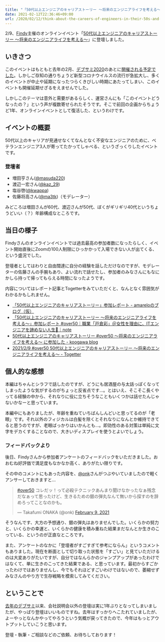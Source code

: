 ```yaml
---
title: "「50代以上エンジニアのキャリアストーリー 〜将来のエンジニアライフを考える〜」に登壇した #over50"
date: 2021-02-12T22:36:46+09:00
url: /2020/02/12/think-about-the-careers-of-engineers-in-their-50s-and-above
---
```


2/9、[Findy](https://findy-code.io/)主催のオンラインイベント「[50代以上エンジニアのキャリアストーリー 〜将来のエンジニアライフを考える〜](https://findy.connpass.com/event/201915/)」に登壇しました。

## いきさつ

このイベントはもともと去年の2月、[デブサミ2020](https://event.shoeisha.jp/devsumi/20200213)のあとに[開催される予定でした](https://findy.connpass.com/event/164206/)。しかしご存知の通りちょうど新型コロナウイルスの流行が急拡大し、多くのイベントが中止や延期になったつらくきびしい時期にあたってしまい、このイベントも開催延期せざるをえませんでした。

しかしこのテーマは意外と需要があるらしく、運営さんにも「このイベントどうなったの？」という声が複数寄せられたそうです。そこで前回の企画からちょうど1年、オンラインイベントとして復活した、というわけです。

## イベントの概要

50代以上のキャリアが見通せなくてなんとなく不安なエンジニアのために、ベテランエンジニア3人が寄ってたかってしゃべる、というざっくりしたイベントです。

### 登壇者

- 増田亨さん([@masuda220](https://twitter.com/masuda220))
- 渡辺一宏さん([@kaz_29](https://twitter.com/kaz_29))
- 塩谷啓([@kwappa](https://twitter.com/kwappa))
- 佐藤将高さん([@ma3tk](https://twitter.com/ma3tk))（モデレーター）

みどころは増田さんが60代、渡辺さんが50代、ぼくがギリギリ40代というちょうどいい（？）年齢構成なところです。

## 当日の様子

Findyさんのオンラインイベントでは過去最高の参加者数になったらしく、イベント開始直後にZoomの100人制限にひっかかって入場できない人が出てくる、という盛況でした。

登壇者としてはわりと自由闊達に自分の経験を話しただけなのですが、モデレーターの佐藤さんの手腕もあり、よい流れで話せたし、参加者のみなさんにもなにかしら持って帰ってもらえる時間になったようです。

内容についてはレポート記事とTogetterをみていただくと、なんとなく雰囲気がわかるかもしれません。

- [「50代以上エンジニアのキャリアストーリー」参加レポート - amareloのブログ（仮）](https://amarelo24.hatenablog.com/entry/2021/02/10/091154)
- [「50代以上エンジニアのキャリアストーリー 〜将来のエンジニアライフを考える〜」参加レポート #over50｜職業「戸倉彩」＠女性を理由に、ITエンジニアを諦めない人生🥑｜note](https://note.com/ayatokura/n/n4c1b16ee3e36)
- [50代以上エンジニアのキャリアストーリー #over50 〜将来のエンジニアライフを考える〜 に参加した - koogawa blog](https://koogawa.hateblo.jp/entry/2021/02/10/004149)
- [2021/2/9 #over50 50代以上エンジニアのキャリアストーリー 〜将来のエンジニアライフを考える〜 - Togetter](https://togetter.com/li/1665448)

## 個人的な感想

本編はちゃんとシラフで話したのですが、どうにも居酒屋の与太話っぽくなってしまったような気がするのがちょっと反省点です…。とはいえ、そこそこ長くやってる経験の中から、それなりに役に立ちそうなこともいくつかは話せたんじゃないかなーと思っています。

本編中にもありましたが、年齢を重ねていちばんしんどいと思ってるのが「老眼」です。それ以外のフィジカルは白髪を除くとそれなりになんとか維持できてると思うのですが、老眼ばっかりはいかんとも…。即効性のある対策は単純に文字をデカくすることなので、大きいディスプレイを使うとよいでしょう。

### フィードバックより

後日、Findyさんから参加者アンケートのフィードバックをいただきました。おおむね好評価で満足度もなかなか高く、ありがたい限りです。

その中のコメントにもあった内容を、[@onk](https://twitter.com/onk)さんがつぶやいていましたので軽くアンサーしておきますと…

<blockquote class="twitter-tweet"><p lang="ja" dir="ltr"><a href="https://twitter.com/hashtag/over50?src=hash&amp;ref_src=twsrc%5Etfw">#over50</a> コレだッ！って必殺テクニックあんまり聞けなかったなぁ残念だなぁって思ったけど、生きるための銀の弾丸なんて無いから探すのを辞めろってことなのかも。</p>&mdash; Takafumi ONAKA (@onk) <a href="https://twitter.com/onk/status/1359108565286354945?ref_src=twsrc%5Etfw">February 9, 2021</a></blockquote> <script async src="https://platform.twitter.com/widgets.js" charset="utf-8"></script>

そうなんです、大方の予想通り、銀の弾丸はありませんでした。いくらかの努力と、いくらかの幸運と、いくらかの健康を積み重ねた結果まだなんとか生きのこっている、というのが正直なところです。

また、アンケートのなかに「登壇者がすごすぎて参考にならん」というコメントもありました。現在を断面として切り取った状態を「すごい」と見ていただけるのは大変ありがたいですが、自分ではなんらかのジャンプアップがあったわけではなくて、単に生きのこってきた結果である、と思っています。最初からすごかったわけではありませんし、今でもそれほどすごいわけではないので、萎縮せずみなさんのやり方で生存戦略を模索してみてください。

## ということで

[去年のデブサミ](https://dev.classmethod.jp/articles/devsumi-2020-13-6-c-kwappa/)以来、会社説明会以外の登壇は実に1年ぶりとなってしまいましたが、やっぱり登壇はいいものですね。去年はすっかりへこたれていましたが、よーやっとなんかやってやろうという気概が戻ってきたので、今年はもっとアウトプットしていこうと思います。

登壇・執筆・ご相談などのご依頼、お待ちしております！
